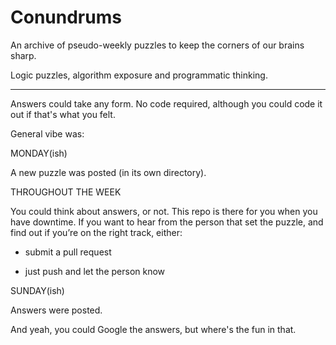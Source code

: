 # Conundrums

An archive of pseudo-weekly puzzles to keep the corners of our brains sharp.

Logic puzzles, algorithm exposure and programmatic thinking.

______________

Answers could take any form.
No code required, although you could code it out if that's what you felt.

General vibe was:

MONDAY(ish)

A new puzzle was posted (in its own directory).



THROUGHOUT THE WEEK

You could think about answers, or not. This repo is there for you when you have downtime.
If you want to hear from the person that set the puzzle, and find out if you’re on the right track, either:

- submit a pull request

- just push and let the person know



SUNDAY(ish)

Answers were posted.



And yeah, you could Google the answers, but where's the fun in that.
